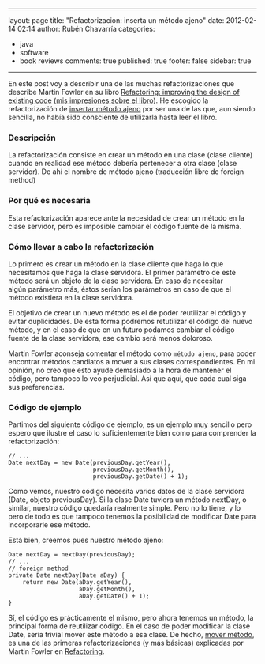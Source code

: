 
---
layout: page
title: "Refactorizacion: inserta un m&eacute;todo ajeno"
date: 2012-02-14 02:14
author: Rubén Chavarría
categories: 
- java
- software
- book reviews
comments: true
published: true
footer: false
sidebar: true
---

En este post voy a describir una de las muchas refactorizaciones que describe Martin Fowler en su libro <a href="http://martinfowler.com/refactoring/">Refactoring: improving the design of existing code</a> (<a href="/blog/2012/01/25/refactoring-improving-the-design-of-existing-code/">mis impresiones sobre el libro</a>). He escogido la refactorización de <a href="http://martinfowler.com/refactoring/catalog/introduceForeignMethod.html">insertar método ajeno</a> por ser una de las que, aun siendo sencilla, no había sido consciente de utilizarla hasta leer el libro.

<!-- more -->

<h3>Descripción</h3>

La refactorización consiste en crear un método en una clase (clase cliente) cuando en realidad ese método debería pertenecer a otra clase (clase servidor). De ahí el nombre de método ajeno (traducción libre de foreign method)

<h3>Por qué es necesaria</h3>

Esta refactorización aparece ante la necesidad de crear un método en la clase servidor, pero es imposible cambiar el código fuente de la misma.

<h3>Cómo llevar a cabo la refactorización</h3>

Lo primero es crear un método en la clase cliente que haga lo que necesitamos que haga la clase servidora. El primer parámetro de este método será un objeto de la clase servidora. En caso de necesitar algún parámetro más, éstos serían los parámetros en caso de que el método existiera en la clase servidora.

El objetivo de crear un nuevo método es el de poder reutilizar el código y evitar duplicidades. De esta forma podremos retutilizar el código del nuevo método, y en el caso de que en un futuro podamos cambiar el código fuente de la clase servidora, ese cambio será menos doloroso.

Martin Fowler aconseja comentar el método como `método ajeno`, para poder encontrar métodos candiatos a mover a sus clases correspondientes. En mi opinión, no creo que esto ayude demasiado a la hora de mantener el código, pero tampoco lo veo perjudicial. Así que aquí, que cada cual siga sus preferencias.

<h3>Código de ejemplo</h3>

Partimos del siguiente código de ejemplo, es un ejemplo muy sencillo pero espero que ilustre el caso lo suficientemente bien como para comprender la refactorización:

```
// ...
Date nextDay = new Date(previousDay.getYear(), 
                        previousDay.getMonth(), 
                        previousDay.getDate() + 1);
```

Como vemos, nuestro código necesita varios datos de la clase servidora (Date, objeto previousDay). Si la clase Date tuviera un método nextDay, o similar, nuestro código quedaría realmente simple. Pero no lo tiene, y lo pero de todo es que tampoco tenemos la posibilidad de modificar Date para incorporarle ese método.

Está bien, creemos pues nuestro método ajeno:

```
Date nextDay = nextDay(previousDay);
// ...
// foreign method
private Date nextDay(Date aDay) {
    return new Date(aDay.getYear(), 
                    aDay.getMonth(), 
                    aDay.getDate() + 1);
}
```

Sí, el código es prácticamente el mismo, pero ahora tenemos un método, la principal forma de reutilizar código. En el caso de poder modificar la clase Date, sería trivial mover este método a esa clase. De hecho, <a href="http://martinfowler.com/refactoring/catalog/moveMethod.html">mover método</a>, es una de las primeras refactorizaciones (y más básicas) explicadas por Martin Fowler en <a href="http://martinfowler.com/refactoring/">Refactoring</a>.